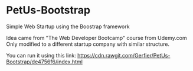 # PetUs-Bootstrap
Simple Web Startup using the Boostrap framework

Idea came from "The Web Developer Bootcamp" course from Udemy.com
Only modified to a different startup company with similar structure.

You can run it using this link: https://cdn.rawgit.com/Gerfier/PetUs-Bootstrap/de4756f6/index.html
